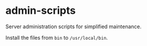admin-scripts
=============

Server administration scripts for simplified maintenance.

Install the files from ```bin``` to ```/usr/local/bin```.
